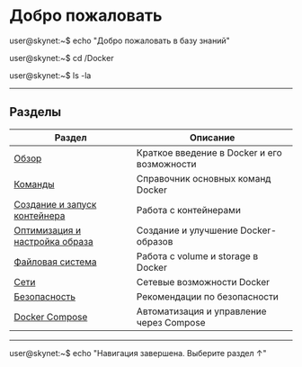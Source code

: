 # Добро пожаловать

<div class="space-y-2">
    <p class="terminal-line">
        <span class="command-prompt">user@skynet:~$</span> echo "Добро пожаловать в базу знаний"
    </p>
    <p class="terminal-line">
        <span class="command-prompt">user@skynet:~$</span> cd /Docker
    </p>
    <p class="terminal-line cursor">
        <span class="command-prompt">user@skynet:~$</span> ls -la
    </p>
</div>

---

## Разделы

| Раздел | Описание |
|--------|----------|
| [Обзор](/Docker/Обзор/) | Краткое введение в Docker и его возможности |
| [Команды](/Docker/Команды/) | Справочник основных команд Docker |
| [Создание и запуск контейнера](/Docker/Создание-и-запуск-контейнера/) | Работа с контейнерами |
| [Оптимизация и настройка образа](/Docker/Оптимизация-и-настройка-образа/) | Создание и улучшение Docker-образов |
| [Файловая система](/Docker/Файловая-система/) | Работа с volume и storage в Docker |
| [Сети](/Docker/Сети/) | Сетевые возможности Docker |
| [Безопасность](/Docker/Безопасность/) | Рекомендации по безопасности |
| [Docker Compose](/Docker/Docker-Compose/) | Автоматизация и управление через Compose |

---

<div class="space-y-2">
    <p class="terminal-line">
        <span class="command-prompt">user@skynet:~$</span> echo "Навигация завершена. Выберите раздел ↑"
    </p>
</div>

